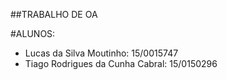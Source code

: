 ##TRABALHO DE OA

#ALUNOS:

- Lucas da Silva Moutinho: 15/0015747
- Tiago Rodrigues da Cunha Cabral: 15/0150296